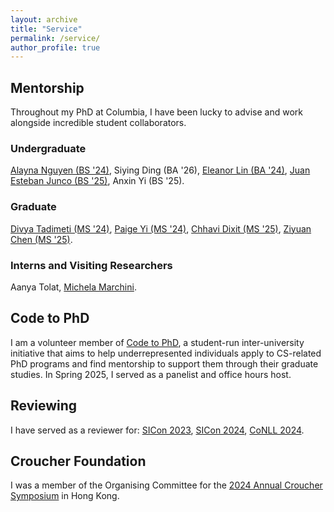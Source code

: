 ```yaml
---
layout: archive
title: "Service"
permalink: /service/
author_profile: true
---
```


## Mentorship 

Throughout my PhD at Columbia, I have been lucky to advise and work alongside incredible student collaborators.

### Undergraduate
[Alayna Nguyen (BS '24)](https://www.linkedin.com/in/alayna-nguyen/), Siying Ding (BA '26), [Eleanor Lin (BA '24)](https://emlinking.github.io/),  [Juan Esteban Junco (BS '25)](https://www.linkedin.com/in/juan-junco/), Anxin Yi (BS '25).

### Graduate
[Divya Tadimeti (MS '24)](https://divyatadimeti.github.io/), [Paige Yi (MS '24)](https://www.linkedin.com/in/paige-y-23ab45127/?trk=public_profile_browsemap), [Chhavi Dixit (MS '25)](https://www.linkedin.com/in/chhavi-dixit/), [Ziyuan Chen (MS '25)](https://allenheartcore.github.io/).

### Interns and Visiting Researchers
Aanya Tolat, [Michela Marchini](https://www.linkedin.com/in/michelamarchini/).

## Code to PhD

I am a volunteer member of [Code to PhD](https://codetophd.github.io/), a student-run inter-university initiative that aims to help underrepresented individuals apply to CS-related PhD programs and find mentorship to support them through their graduate studies. In Spring 2025, I served as a panelist and office hours host.

## Reviewing

I have served as a reviewer for: [SICon 2023](https://sites.google.com/view/sicon-2023/), [SICon 2024](https://sites.google.com/view/sicon2024/), [CoNLL 2024](https://conll.org/2024). 

## Croucher Foundation

I was a member of the Organising Committee for the [2024 Annual Croucher Symposium](https://croucher.org.hk/en/symposium2024/programme) in Hong Kong.

